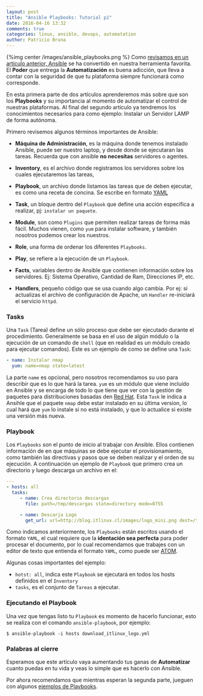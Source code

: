 ```yaml
---
layout: post
title: "Ansible Playbooks: Tutorial p1"
date: 2016-04-16 13:32
comments: true
categories: linux, ansible, devops, automatation
author: Patricio Bruna
---
```

{%img center /images/ansible_playbooks.png %}
Como [revisamos en un artículo anterior, Ansible](http://blog.itlinux.cl/blog/2016/04/09/automatizacion-y-el-desafio-de-la-nube/) se ha convertido en nuestra herramienta favorita. El **Poder** que entrega la **Automatización** es buena adicción, que lleva a contar con la seguridad de que tu plataforma siempre funcionará como corresponde.

En esta primera parte de dos artículos aprenderemos más sobre que son los **Playbooks** y su importancia al momento de automatizar el control de nuestras plataformas. Al final del segundo artículo ya tendremos los conocimientos necesarios para como ejemplo: Instalar un Servidor LAMP de forma autónoma.

Primero revisemos algunos términos importantes de Ansible:

* **Máquina de Administración**, es la máquina donde tenemos instalado Ansible, puede ser nuestro laptop, y desde donde se ejecutaran las tareas. Recuerda que con ansible **no necesitas** servidores o agentes.

* **Inventory**, es el archivo donde registramos los servidores sobre los cuales ejecutaremos las tareas,

* **Playbook**, un archivo donde listamos las tareas que de deben ejecutar, es como una receta de concina. Se escribe en formato [YAML](https://es.wikipedia.org/wiki/YAML)

* **Task**, un bloque dentro del `Playbook` que define una acción específica a realizar, pj: `instalar un paquete`.

* **Module**, son como `Plugins` que permiten realizar tareas de forma más fácil. Muchos vienen, como `yum` para instalar software, y también nosotros podemos crear los nuestros.

* **Role**, una forma de ordenar los diferentes `Playbooks`.

* **Play**, se refiere a la ejecución de un `Playbook`.

* **Facts**, variables dentro de Ansible que contienen información sobre los servidores. Ej: Sistema Operativo, Cantidad de Ram, Direcciones IP, etc.

* **Handlers**, pequeño código que se usa cuando algo cambia. Por ej: si actualizas el archivo de configuración de Apache, un `Handler` re-iniciará el servicio `httpd`.

### Tasks
Una `Task` (Tarea) define un sólo proceso que debe ser ejecutado durante el procedimiento. Generalmente se basa en el uso de algún módulo o la ejecución de un comando de `shell` (que en realidad es un módulo creado para ejecutar comandos). Este es un ejemplo de como se define una `Task`:

```yaml
- name: Instalar nmap
  yum: name=nmap state=latest
```

La parte `name` es opcional, pero nosotros recomendamos su uso para describir que es lo que hará la tarea. `yum` es un módulo que viene incluído en Ansible y se encarga de todo lo que tiene que ver con la gestión de paquetes para distribuciones basadas den [Red Hat](http://www.redhat.com). Esta `Task` le indica a Ansihle que el paquete `nmap` debe estar instalado en su última version, lo cual hará que `yum` lo instale si no está instalado, y que lo actualice si existe una versión más nueva.

### Playbook
Los `Playbooks` son el punto de inicio al trabajar con Ansible. Ellos contienen información de en que máquinas se debe ejecutar el provisionamiento, como también las directivas y pasos que se deben realizar y el orden de su ejecución. A continuación un ejemplo de `Playbook` que primero crea un directorio y luego descarga un archivo en el:

```yaml
---
- hosts: all
  tasks:
     - name: Crea directorio descargas
       file: path=/tmp/descargas state=directory mode=0755

     - name: Descarja Logo
       get_url: url=http://blog.itlinux.cl/images/logo_mini.png dest=/tmp/descargas/logo_mini.png
```

Como indicamos anteriormente, los `Playbooks` están escritos usando el formato `YAML`, el cual requiere que la **identación sea perfecta** para poder procesar el documento, por lo cual recomendamos que trabajes con un editor de texto que entienda el formato `YAML`, como puede ser [ATOM](https://atom.io).

Algunas cosas importantes del ejemplo:

* `hotst: all`, indica este `Playbook` se ejecutará en todos los hosts definidos en el `Inventory`
* `tasks`, es el conjunto de `Tareas` a ejecutar.


### Ejecutando el Playbook
Una vez que tengas listo tu `Playbook` es momento de hacerlo funcionar, esto se realiza con el comando `ansible-playbook`, por ejemplo:

```
$ ansible-playbook -i hosts download_itlinux_logo.yml
```


### Palabras al cierre
Esperamos que este artículo vaya aumentando tus ganas de **Automatizar** cuanto puedas en tu vida y veas lo simple que es hacerlo con Ansible.

Por ahora recomendamos que mientras esperan la segunda parte, jueguen con algunos [ejemplos de Playbooks](https://github.com/ansible/ansible-examples).












